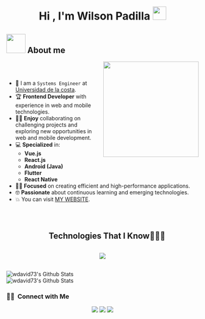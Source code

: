 <h1 align="center">
    <b>Hi , I'm Wilson Padilla </b>
    <img src="https://media.giphy.com/media/hvRJCLFzcasrR4ia7z/giphy.gif" width="35">
</h1>

## <picture><img src = "https://github.com/7oSkaaa/7oSkaaa/blob/main/Images/about_me.gif?raw=true" width = 50px></picture> About me

<picture> <img align="right" src="https://github.com/7oSkaaa/7oSkaaa/blob/main/Images/Right_Side.gif?raw=true" width = 250px></picture>

<br><br>

- :school: I am a `Systems Engineer` at [Universidad de la costa](https://www.cuc.edu.co/).
- :trophy: **Frontend Developer** with experience in web and mobile technologies.
- :technologist: **Enjoy** collaborating on challenging projects and exploring new opportunities in web and mobile development.
- :computer: **Specialized** in:
    - **Vue.js**
    - **React.js**
    - **Android (Java)**
    - **Flutter**
    - **React Native**
- :student: **Focused** on creating efficient and high-performance applications.
- :nerd_face: **Passionate** about continuous learning and emerging technologies.
- :boom: You can visit [MY WEBSITE](https://wdavid73.netlify.app/).
<br>

<div id="user-content-toc">
  <ul align="center">
    <summary><h2 style="display: inline-block">Technologies That I Know👨🏻‍💻</h2></summary>
  </ul>
</div>

<p align="center">
  <a href="https://skillicons.dev">
    <img src="https://skillicons.dev/icons?i=git,css,docker,postgres,express,figma,firebase,github,html,java,js,linux,md,materialui,mysql,nextjs,nodejs,postman,py,react,redux,ts,vscode,flutter,dart,django,vue,sass,kotlin,androidstudio&perline=14" />
  </a>
</p>

<br>
<div>

<img align="center" src="https://github-readme-stats.vercel.app/api/top-langs/?username=wdavid73&layout=compact&line_height=20&title_color=7A7ADB&icon_color=2234AE&text_color=D3D3D3&bg_color=0,000000,130F40" alt="wdavid73's Github Stats">

<br>

<img align="center" src="https://github-readme-stats.vercel.app/api?username=wdavid73&count_private=true&show_icons=true&line_height=20&title_color=7A7ADB&icon_color=2234AE&text_color=D3D3D3&bg_color=0,000000,130F40" alt="wdavid73's Github Stats">

<br>

### 🤝🏻 &nbsp;Connect with Me

<p align="center">
<a href="https://www.linkedin.com/in/wpadilla23/"><img src="https://img.shields.io/badge/-Wilson%20Padilla%20-0077B5?style=flat&logo=Linkedin&logoColor=white"/></a>
<a href="mailto:wdavidw26@gmail.com"><img src="https://img.shields.io/badge/-Wilson%20Padilla-D14836?style=flat&logo=Gmail&logoColor=white"/></a>
<a href="https://www.instagram.com/guicho_23/"><img src="https://img.shields.io/badge/-guicho_23-E4405F?style=flat&logo=Instagram&logoColor=white"/></a>
</p>

